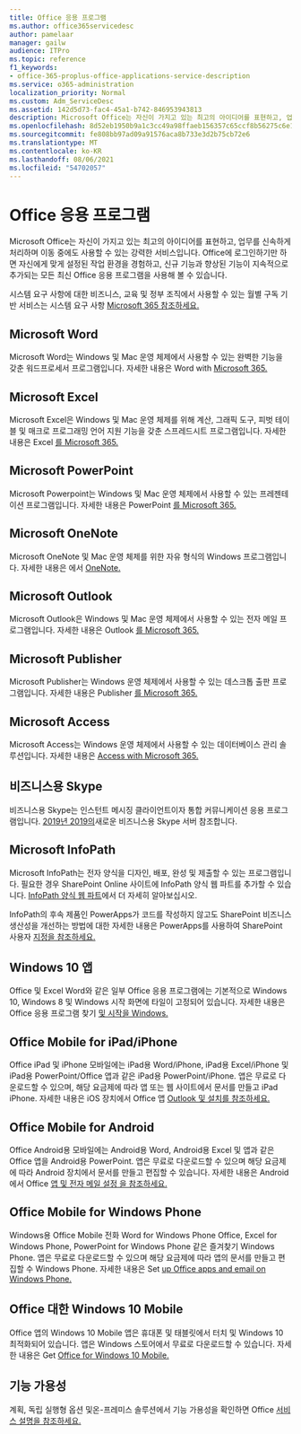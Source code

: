 ```yaml
---
title: Office 응용 프로그램
ms.author: office365servicedesc
author: pamelaar
manager: gailw
audience: ITPro
ms.topic: reference
f1_keywords:
- office-365-proplus-office-applications-service-description
ms.service: o365-administration
localization_priority: Normal
ms.custom: Adm_ServiceDesc
ms.assetid: 142d5d73-fac4-45a1-b742-846953943813
description: Microsoft Office는 자신이 가지고 있는 최고의 아이디어를 표현하고, 업무를 신속하게 처리하며 이동 중에도 사용할 수 있는 강력한 서비스입니다. Office에 로그인하기만 하면 자신에게 맞게 설정된 작업 환경을 경험하고, 신규 기능과 향상된 기능이 지속적으로 추가되는 모든 최신 Office 응용 프로그램을 사용해 볼 수 있습니다.
ms.openlocfilehash: 8d52eb1950b9a1c3cc49a98ffaeb156357c65ccf8b56275c6e11b608aaafc246
ms.sourcegitcommit: fe808bb97ad09a91576aca8b733e3d2b75cb72e6
ms.translationtype: MT
ms.contentlocale: ko-KR
ms.lasthandoff: 08/06/2021
ms.locfileid: "54702057"
---
```

# <a name="office-applications"></a>Office 응용 프로그램

Microsoft Office는 자신이 가지고 있는 최고의 아이디어를 표현하고, 업무를 신속하게 처리하며 이동 중에도 사용할 수 있는 강력한 서비스입니다. Office에 로그인하기만 하면 자신에게 맞게 설정된 작업 환경을 경험하고, 신규 기능과 향상된 기능이 지속적으로 추가되는 모든 최신 Office 응용 프로그램을 사용해 볼 수 있습니다.
  
시스템 요구 사항에 대한 비즈니스, 교육 및 정부 조직에서 사용할 수 있는 월별 구독 기반 서비스는 시스템 요구 사항 [Microsoft 365 참조하세요.](https://products.office.com/office-system-requirements/#Office365forBEG)
  
## <a name="microsoft-word"></a>Microsoft Word

Microsoft Word는 Windows 및 Mac 운영 체제에서 사용할 수 있는 완벽한 기능을 갖춘 워드프로세서 프로그램입니다. 자세한 내용은 Word with [Microsoft 365.](https://www.microsoft.com/microsoft-365/word)

## <a name="microsoft-excel"></a>Microsoft Excel

Microsoft Excel은 Windows 및 Mac 운영 체제를 위해 계산, 그래픽 도구, 피벗 테이블 및 매크로 프로그래밍 언어 지원 기능을 갖춘 스프레드시트 프로그램입니다. 자세한 내용은 Excel [를 Microsoft 365.](https://www.microsoft.com/microsoft-365/excel)
  
## <a name="microsoft-powerpoint"></a>Microsoft PowerPoint

Microsoft Powerpoint는 Windows 및 Mac 운영 체제에서 사용할 수 있는 프레젠테이션 프로그램입니다. 자세한 내용은 PowerPoint [를 Microsoft 365.](https://www.microsoft.com/microsoft-365/powerpoint)

## <a name="microsoft-onenote"></a>Microsoft OneNote

Microsoft OneNote 및 Mac 운영 체제를 위한 자유 형식의 Windows 프로그램입니다. 자세한 내용은 에서 [OneNote.](https://www.microsoft.com/microsoft-365/onenote/digital-note-taking-app)
  
## <a name="microsoft-outlook"></a>Microsoft Outlook

Microsoft Outlook은 Windows 및 Mac 운영 체제에서 사용할 수 있는 전자 메일 프로그램입니다. 자세한 내용은 Outlook [를 Microsoft 365.](https://www.microsoft.com/microsoft-365/outlook/outlook-personal-email-plans)
  
## <a name="microsoft-publisher"></a>Microsoft Publisher

Microsoft Publisher는 Windows 운영 체제에서 사용할 수 있는 데스크톱 출판 프로그램입니다. 자세한 내용은 Publisher [를 Microsoft 365.](https://www.microsoft.com/microsoft-365/publisher)
  
## <a name="microsoft-access"></a>Microsoft Access

Microsoft Access는 Windows 운영 체제에서 사용할 수 있는 데이터베이스 관리 솔루션입니다. 자세한 내용은 [Access with Microsoft 365.](https://www.microsoft.com/microsoft-365/access)
  
## <a name="skype-for-business"></a>비즈니스용 Skype

비즈니스용 Skype는 인스턴트 메시징 클라이언트이자 통합 커뮤니케이션 응용 프로그램입니다. [2019년 2019의](/skypeforbusiness/whats-new)새로운 비즈니스용 Skype 서버 참조합니다.
  
## <a name="microsoft-infopath"></a>Microsoft InfoPath

Microsoft InfoPath는 전자 양식을 디자인, 배포, 완성 및 제출할 수 있는 프로그램입니다. 필요한 경우 SharePoint Online 사이트에 InfoPath 양식 웹 파트를 추가할 수 있습니다. [InfoPath 양식 웹 파트](https://go.microsoft.com/fwlink/p/?LinkId=271687)에서 더 자세히 알아보십시오.

InfoPath의 후속 제품인 PowerApps가 코드를 작성하지 않고도 SharePoint 비즈니스 생산성을 개선하는 방법에 대한 자세한 내용은 PowerApps를 사용하여 SharePoint 사용자 [지정을 참조하세요.](https://powerapps.microsoft.com/infopath/)
  
## <a name="windows-10-apps"></a>Windows 10 앱

Office 및 Excel Word와 같은 일부 Office 응용 프로그램에는 기본적으로 Windows 10, Windows 8 및 Windows 시작 화면에 타일이 고정되어 있습니다. 자세한 내용은 Office 응용 프로그램 찾기 [및 시작을 Windows.](https://support.microsoft.com/office/907ce545-6ae8-459b-8d9d-de6764a635d6)
  
## <a name="office-mobile-for-ipadiphone"></a>Office Mobile for iPad/iPhone

Office iPad 및 iPhone 모바일에는 iPad용 Word/iPhone, iPad용 Excel/iPhone 및 iPad용 PowerPoint/Office 앱과 같은 iPad용 PowerPoint/iPhone. 앱은 무료로 다운로드할 수 있으며, 해당 요금제에 따라 앱 또는 웹 사이트에서 문서를 만들고 iPad iPhone. 자세한 내용은 iOS 장치에서 Office 앱 [Outlook 및 설치를 참조하세요.](https://support.microsoft.com/office/0402b37e-49c4-4419-a030-f34c2013041f)

## <a name="office-mobile-for-android"></a>Office Mobile for Android

Office Android용 모바일에는 Android용 Word, Android용 Excel 및 앱과 같은 Office 앱을 Android용 PowerPoint. 앱은 무료로 다운로드할 수 있으며 해당 요금제에 따라 Android 장치에서 문서를 만들고 편집할 수 있습니다. 자세한 내용은 Android에서 Office [앱 및 전자 메일 설정 을 참조하세요.](https://support.office.com/article/6ef2ebf2-fc2d-474a-be4a-5a801365c87f)

## <a name="office-mobile-for-windows-phone"></a>Office Mobile for Windows Phone

Windows용 Office Mobile 전화 Word for Windows Phone Office, Excel for Windows Phone, PowerPoint for Windows Phone 같은 즐겨찾기 Windows Phone. 앱은 무료로 다운로드할 수 있으며 해당 요금제에 따라 앱의 문서를 만들고 편집할 수 Windows Phone. 자세한 내용은 Set [up Office apps and email on Windows Phone.](https://support.office.com/article/9bccc8b8-a321-4d0d-a45e-6e06a3438e43)

## <a name="office-for-windows-10-mobile"></a>Office 대한 Windows 10 Mobile

Office 앱의 Windows 10 Mobile 앱은 휴대폰 및 태블릿에서 터치 및 Windows 10 최적화되어 있습니다. 앱은 Windows 스토어에서 무료로 다운로드할 수 있습니다. 자세한 내용은 Get [Office for Windows 10 Mobile.](https://products.office.com/mobile/office-mobile-apps-for-windows)
  
## <a name="feature-availability"></a>기능 가용성

계획, 독립 실행형 옵션 및온-프레미스 솔루션에서 기능 가용성을 확인하면 Office [서비스 설명을 참조하세요.](office-applications-service-description.md)
